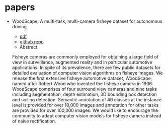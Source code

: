 # papers
+ WoodScape: A multi-task, multi-camera fisheye dataset for autonomous driving 
    * [pdf](https://arxiv.org/abs/1905.01489) 
    * [github repo](https://github.com/valeoai/WoodScape/)
    *  Abstract

    Fisheye cameras are commonly employed for obtaining a large field of view in surveillance, augmented reality and in particular automotive applications. In spite of its prevalence, there are few public datasets for detailed evaluation of computer vision algorithms on fisheye images. We release the first extensive fisheye automotive dataset, WoodScape, named after Robert Wood who invented the fisheye camera in 1906. WoodScape comprises of four surround view cameras and nine tasks including segmentation, depth estimation, 3D bounding box detection and soiling detection. Semantic annotation of 40 classes at the instance level is provided for over 10,000 images and annotation for other tasks are provided for over 100,000 images. We would like to encourage the community to adapt computer vision models for fisheye camera instead of naive rectification.
